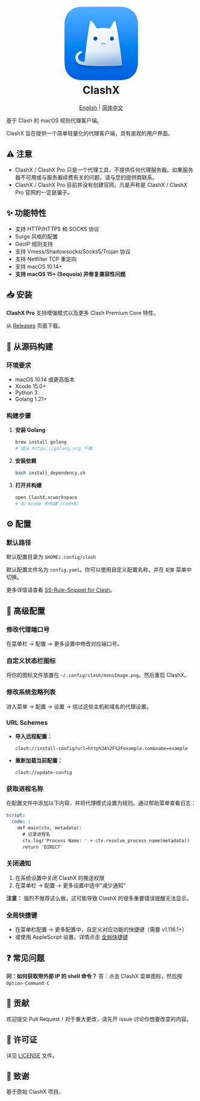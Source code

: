 <h1 align="center">
  <img src="https://github.com/charlessnow/ClashX/raw/master/clashx.png" alt="Clash" width="200">
  <br>
  ClashX
  <br>
</h1>

<div align="center">

[English](README.md) | [简体中文](README_zh-CN.md)

</div>

基于 Clash 的 macOS 规则代理客户端。

ClashX 旨在提供一个简单轻量化的代理客户端，具有直观的用户界面。

## ⚠️ 注意

- ClashX / ClashX Pro 只是一个代理工具，不提供任何代理服务器。如果服务器不可用或与服务器续费有关的问题，请与您的提供商联系。
- ClashX / ClashX Pro 目前并没有创建官网。凡是声称是 ClashX / ClashX Pro 官网的一定是骗子。

## ✨ 功能特性

- 支持 HTTP/HTTPS 和 SOCKS 协议
- Surge 风格的配置
- GeoIP 规则支持
- 支持 Vmess/Shadowsocks/Socks5/Trojan 协议
- 支持 Netfilter TCP 重定向
- 支持 macOS 10.14+
- **支持 macOS 15+ (Sequoia) 并修复兼容性问题**

## 📥 安装

**ClashX Pro** 支持增强模式以及更多 Clash Premium Core 特性。

从 [Releases](https://github.com/charlessnow/ClashX/releases) 页面下载。

## 🔨 从源码构建

### 环境要求

- macOS 10.14 或更高版本
- Xcode 15.0+
- Python 3
- Golang 1.21+

### 构建步骤

1. **安装 Golang**
   ```bash
   brew install golang
   # 或从 https://golang.org 下载
   ```

2. **安装依赖**
   ```bash
   bash install_dependency.sh
   ```

3. **打开并构建**
   ```bash
   open ClashX.xcworkspace
   # 在 Xcode 中构建 (Cmd+R)
   ```

## ⚙️ 配置

### 默认路径

默认配置目录为 `$HOME/.config/clash`

默认配置文件名为 `config.yaml`。你可以使用自定义配置名称，并在 `配置` 菜单中切换。

更多详情请查看 [SS-Rule-Snippet for Clash](https://github.com/Hackl0us/SS-Rule-Snippet/blob/master/LAZY_RULES/clash.yaml)。

## 🔧 高级配置

### 修改代理端口号

在菜单栏 → 配置 → 更多设置中修改对应端口号。

### 自定义状态栏图标

将你的图标文件放置在 `~/.config/clash/menuImage.png`，然后重启 ClashX。

### 修改系统忽略列表

进入菜单 → 配置 → 设置 → 绕过这些主机和域名的代理设置。

### URL Schemes

- **导入远程配置：**
  ```
  clash://install-config?url=http%3A%2F%2Fexample.com&name=example
  ```

- **重新加载当前配置：**
  ```
  clash://update-config
  ```

### 获取进程名称

在配置文件中添加以下内容，并将代理模式设置为规则。通过帮助菜单查看日志：

```yaml
script:
  code: |
    def main(ctx, metadata):
      # 记录进程名
      ctx.log('Process Name: ' + ctx.resolve_process_name(metadata))
      return 'DIRECT'
```

### 关闭通知

1. 在系统设置中关闭 ClashX 的推送权限
2. 在菜单栏 → 配置 → 更多设置中选中"减少通知"

**注意：** 强烈不推荐这么做，这可能导致 ClashX 的很多重要错误提醒无法显示。

### 全局快捷键

- 在菜单栏配置 → 更多配置中，自定义对应功能的快捷键（需要 v1.116.1+）
- 或使用 AppleScript 设置，详情点击 [全局快捷键](Shortcuts.md)

## ❓ 常见问题

**问：如何获取带外部 IP 的 shell 命令？**
答：点击 ClashX 菜单图标，然后按 `Option-Command-C`

## 🤝 贡献

欢迎提交 Pull Request！对于重大更改，请先开 issue 讨论你想要改变的内容。

## 📄 许可证

详见 [LICENSE](LICENSE) 文件。

## 🙏 致谢

基于原始 ClashX 项目。
